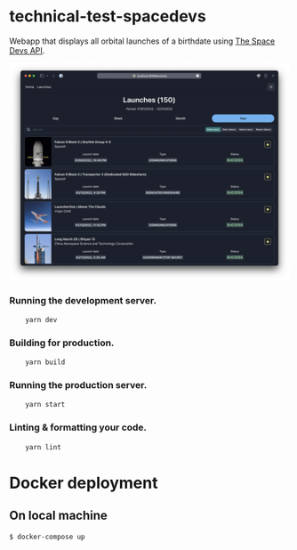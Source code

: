 # technical-test-spacedevs

Webapp that displays all orbital launches of a birthdate using [The Space Devs API](https://thespacedevs.com/llapi).

![screenshot](https://github.com/iFonny/technical-test-spacedevs/blob/master/.assets/screenshot.png)

### Running the development server.

```bash
    yarn dev
```

### Building for production.

```bash
    yarn build
```

### Running the production server.

```bash
    yarn start
```

### Linting & formatting your code.

```bash
    yarn lint
```

# Docker deployment

## On local machine

```bash
$ docker-compose up
```
